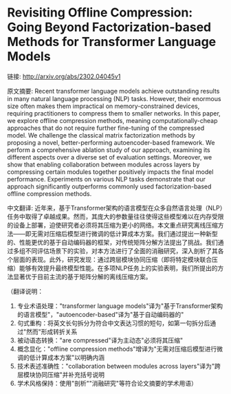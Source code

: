 # Revisiting Offline Compression: Going Beyond Factorization-based Methods for Transformer Language Models

链接: http://arxiv.org/abs/2302.04045v1

原文摘要:
Recent transformer language models achieve outstanding results in many
natural language processing (NLP) tasks. However, their enormous size often
makes them impractical on memory-constrained devices, requiring practitioners
to compress them to smaller networks. In this paper, we explore offline
compression methods, meaning computationally-cheap approaches that do not
require further fine-tuning of the compressed model. We challenge the classical
matrix factorization methods by proposing a novel, better-performing
autoencoder-based framework. We perform a comprehensive ablation study of our
approach, examining its different aspects over a diverse set of evaluation
settings. Moreover, we show that enabling collaboration between modules across
layers by compressing certain modules together positively impacts the final
model performance. Experiments on various NLP tasks demonstrate that our
approach significantly outperforms commonly used factorization-based offline
compression methods.

中文翻译:
近年来，基于Transformer架构的语言模型在众多自然语言处理（NLP）任务中取得了卓越成果。然而，其庞大的参数量往往使得这些模型难以在内存受限的设备上部署，迫使研究者必须将其压缩为更小的网络。本文重点研究离线压缩方法——即无需对压缩后模型进行微调的低计算成本方案。我们通过提出一种新型的、性能更优的基于自动编码器的框架，对传统矩阵分解方法提出了挑战。我们通过多组不同评估场景下的实验，对本方法进行了全面的消融研究，深入剖析了其各个层面的表现。此外，研究发现：通过跨层模块协同压缩（即将特定模块联合压缩）能够有效提升最终模型性能。在多项NLP任务上的实验表明，我们所提出的方法显著优于目前主流的基于矩阵分解的离线压缩方案。

（翻译说明：
1. 专业术语处理："transformer language models"译为"基于Transformer架构的语言模型"，"autoencoder-based"译为"基于自动编码器的"
2. 句式重构：将英文长句拆分为符合中文表达习惯的短句，如第一句拆分后通过"然而"形成转折关系
3. 被动语态转换："are compressed"译为主动态"必须将其压缩"
4. 概念显化："offline compression methods"增译为"无需对压缩后模型进行微调的低计算成本方案"以明确内涵
5. 技术表述准确性："collaboration between modules across layers"译为"跨层模块协同压缩"并补充括号说明
6. 学术风格保持：使用"剖析""消融研究"等符合论文摘要的学术用语）
